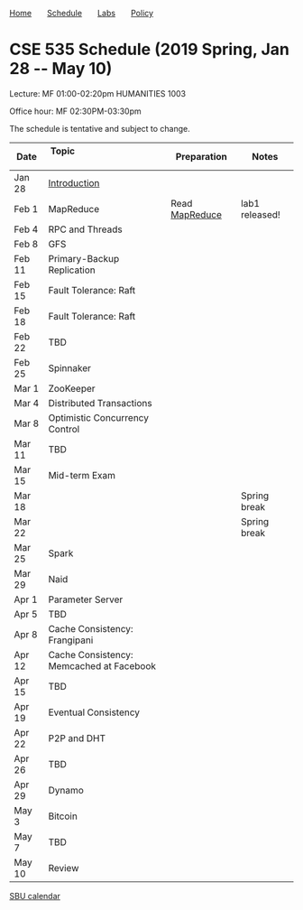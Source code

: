 

[Home](README.md) &nbsp; &nbsp; &nbsp;
[Schedule](schedule.md) &nbsp; &nbsp; &nbsp;
[Labs](labs.md) &nbsp; &nbsp; &nbsp;
[Policy](policy.md)

# CSE 535 Schedule (2019 Spring, Jan 28 -- May 10)

Lecture: MF 01:00-02:20pm HUMANITIES 1003 

Office hour: MF 02:30PM-03:30pm 

The schedule is tentative and subject to change.

| Date   | Topic &nbsp; &nbsp; &nbsp; &nbsp; &nbsp; &nbsp; &nbsp; &nbsp; &nbsp; &nbsp; &nbsp; &nbsp; &nbsp; &nbsp; &nbsp;&nbsp; &nbsp; &nbsp; &nbsp; &nbsp; &nbsp; | Preparation                              | Notes          |
|--------|---------------------------------------------------------------------------------------------------------------------------------------------------------|------------------------------------------|----------------|
| Jan 28 | [Introduction](notes/01-intro.md)                                                                                                                       |                                          |                |
| Feb 1  | MapReduce                                                                                                                                               | Read [MapReduce](readings/mapreduce.pdf) | lab1 released! |
| Feb 4  | RPC and Threads                                                                                                                                         |                                          |                |
| Feb 8  | GFS                                                                                                                                                     |                                          |                |
| Feb 11 | Primary-Backup Replication                                                                                                                              |                                          |                |
| Feb 15 | Fault Tolerance: Raft                                                                                                                                   |                                          |                |
| Feb 18 | Fault Tolerance: Raft                                                                                                                                   |                                          |                |
| Feb 22 | TBD                                                                                                                                                     |                                          |                |
| Feb 25 | Spinnaker                                                                                                                                               |                                          |                |
| Mar 1  | ZooKeeper                                                                                                                                               |                                          |                |
| Mar 4  | Distributed Transactions                                                                                                                                |                                          |                |
| Mar 8  | Optimistic Concurrency Control                                                                                                                          |                                          |                |
| Mar 11 | TBD                                                                                                                                                     |                                          |                |
| Mar 15 | Mid-term Exam                                                                                                                                           |                                          |                |
| Mar 18 |                                                                                                                                                         |                                          | Spring break   |
| Mar 22 |                                                                                                                                                         |                                          | Spring break   |
| Mar 25 | Spark                                                                                                                                                   |                                          |                |
| Mar 29 | Naid                                                                                                                                                    |                                          |                |
| Apr 1  | Parameter Server                                                                                                                                        |                                          |                |
| Apr 5  | TBD                                                                                                                                                     |                                          |                |
| Apr 8  | Cache Consistency: Frangipani                                                                                                                           |                                          |                |
| Apr 12 | Cache Consistency: Memcached at Facebook                                                                                                                |                                          |                |
| Apr 15 | TBD                                                                                                                                                     |                                          |                |
| Apr 19 | Eventual Consistency                                                                                                                                    |                                          |                |
| Apr 22 | P2P and DHT                                                                                                                                             |                                          |                |
| Apr 26 | TBD                                                                                                                                                     |                                          |                |
| Apr 29 | Dynamo                                                                                                                                                  |                                          |                |
| May 3  | Bitcoin                                                                                                                                                 |                                          |                |
| May 7  | TBD                                                                                                                                                     |                                          |                |
| May 10 | Review                                                                                                                                                  |                                          |                |





[SBU calendar](https://www.stonybrook.edu/commcms/registrar/calendars/_ucalcontent/fall18summer19.php)
